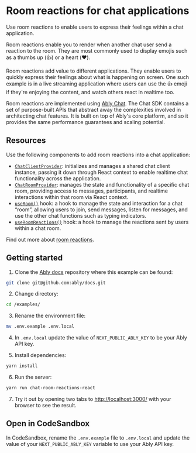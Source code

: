 # Room reactions for chat applications

Use room reactions to enable users to express their feelings within a chat application.

Room reactions enable you to render when another chat user send a reaction to the room. They are most commonly used to display emojis such as a thumbs up (👍) or a heart (❤️).

Room reactions add value to different applications. They enable users to quickly express their feelings about what is happening on screen. One such example is in a live streaming application where users can use the 👍 emoji if they're enjoying the content, and watch others react in realtime too.

Room reactions are implemented using [Ably Chat](/docs/products/chat). The Chat SDK contains a set of purpose-built APIs that abstract away the complexities involved in architecting chat features. It is built on top of Ably's core platform, and so it provides the same performance guarantees and scaling potential.

## Resources

Use the following components to add room reactions into a chat application:

* [`ChatClientProvider`](/docs/chat/setup?lang=react#instantiate): initializes and manages a shared chat client instance, passing it down through React context to enable realtime chat functionality across the application.
* [`ChatRoomProvider`](/docs/chat/rooms?lang=react#create): manages the state and functionality of a specific chat room, providing access to messages, participants, and realtime interactions within that room via React context.
* [`useRoom()`](/docs/chat/rooms?lang=react#create) hook: a hook to manage the state and interaction for a chat “room”, allowing users to join, send messages, listen for messages, and use the other chat functions such as typing indicators.
* [`useRoomReactions()`](/docs/chat/rooms/reactions?lang=react#subscribe) hook: a hook to manage the reactions sent by users within a chat room.

Find out more about [room reactions](/docs/chat/rooms/reactions).

## Getting started

1. Clone the [Ably docs](https://github.com/ably/docs) repository where this example can be found:

```sh
git clone git@github.com:ably/docs.git
```

2. Change directory:

```sh
cd /examples/
```

3. Rename the environment file:

```sh
mv .env.example .env.local
```

4. In `.env.local` update the value of `NEXT_PUBLIC_ABLY_KEY` to be your Ably API key.

5. Install dependencies:

```sh
yarn install
```

6. Run the server:

```sh
yarn run chat-room-reactions-react
```

7. Try it out by opening two tabs to [http://localhost:3000/](http://localhost:3000/) with your browser to see the result.

## Open in CodeSandbox

In CodeSandbox, rename the `.env.example` file to `.env.local` and update the value of your `NEXT_PUBLIC_ABLY_KEY` variable to use your Ably API key.
